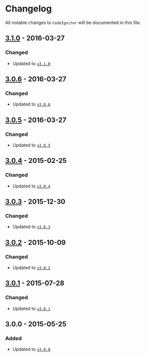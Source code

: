 # Changelog

All notable changes to `CodeIgniter` will be documented in this file.

## [3.1.0](https://github.com/rougin/codeigniter/compare/v3.0.6...v3.1.0) - 2016-03-27

### Changed
- Updated to [`v3.1.0`](http://www.codeigniter.com/user_guide/changelog.html#version-3-1-0)

## [3.0.6](https://github.com/rougin/codeigniter/compare/v3.0.5...v3.0.6) - 2016-03-27

### Changed
- Updated to [`v3.0.6`](http://www.codeigniter.com/user_guide/changelog.html#version-3-0-6)

## [3.0.5](https://github.com/rougin/codeigniter/compare/v3.0.4...v3.0.5) - 2016-03-27

### Changed
- Updated to [`v3.0.5`](http://www.codeigniter.com/user_guide/changelog.html#version-3-0-5)

## [3.0.4](https://github.com/rougin/codeigniter/compare/v3.0.3...v3.0.4) - 2015-02-25

### Changed
- Updated to [`v3.0.4`](http://www.codeigniter.com/user_guide/changelog.html#version-3-0-4)

## [3.0.3](https://github.com/rougin/codeigniter/compare/v3.0.2...v3.0.3) - 2015-12-30

### Changed
- Updated to [`v3.0.3`](http://www.codeigniter.com/user_guide/changelog.html#version-3-0-3)

## [3.0.2](https://github.com/rougin/codeigniter/compare/v3.0.1...v3.0.2) - 2015-10-09

### Changed
- Updated to [`v3.0.2`](http://www.codeigniter.com/user_guide/changelog.html#version-3-0-2)

## [3.0.1](https://github.com/rougin/codeigniter/compare/v3.0.0...v3.0.1) - 2015-07-28

### Changed
- Updated to [`v3.0.1`](http://www.codeigniter.com/user_guide/changelog.html#version-3-0-1)

## 3.0.0 - 2015-05-25

### Added
- Updated to [`v3.0.0`](http://www.codeigniter.com/user_guide/changelog.html#version-3-0-0)
